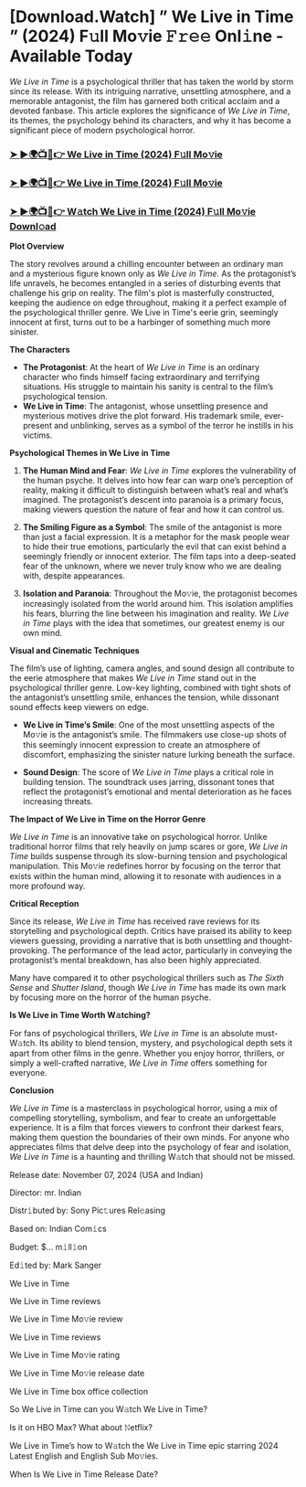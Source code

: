 # [Download.Watch] ” We Live in Time ” (2024) F𝚞ll Mo𝚟ie 𝙵𝚛𝚎𝚎 Onl𝚒ne - Available Today

*We Live in Time* is a psychological thriller that has taken the world by storm since its release. With its intriguing narrative, unsettling atmosphere, and a memorable antagonist, the film has garnered both critical acclaim and a devoted fanbase. This article explores the significance of *We Live in Time*, its themes, the psychology behind its characters, and why it has become a significant piece of modern psychological horror.

<h3><a href="https://t.co/vmIbonBOGW">➤ ►🌍📺📱👉 We Live in Time (2024) F𝚞ll Mo𝚟ie</a></h3>

<h3><a href="https://t.co/vmIbonBOGW">➤ ►🌍📺📱👉 We Live in Time (2024) F𝚞ll Mo𝚟ie</a></h3>

<h3><a href="https://t.co/vmIbonBOGW">➤ ►🌍📺📱👉 W𝚊tch We Live in Time (2024) F𝚞ll Mo𝚟ie Downl𝚘ad</a></h3>

**Plot Overview**

The story revolves around a chilling encounter between an ordinary man and a mysterious figure known only as *We Live in Time*. As the protagonist’s life unravels, he becomes entangled in a series of disturbing events that challenge his grip on reality. The film's plot is masterfully constructed, keeping the audience on edge throughout, making it a perfect example of the psychological thriller genre. We Live in Time's eerie grin, seemingly innocent at first, turns out to be a harbinger of something much more sinister.

**The Characters**

- **The Protagonist**: At the heart of *We Live in Time* is an ordinary character who finds himself facing extraordinary and terrifying situations. His struggle to maintain his sanity is central to the film’s psychological tension.
- **We Live in Time**: The antagonist, whose unsettling presence and mysterious motives drive the plot forward. His trademark smile, ever-present and unblinking, serves as a symbol of the terror he instills in his victims.

**Psychological Themes in We Live in Time**

1. **The Human Mind and Fear**: *We Live in Time* explores the vulnerability of the human psyche. It delves into how fear can warp one’s perception of reality, making it difficult to distinguish between what’s real and what’s imagined. The protagonist’s descent into paranoia is a primary focus, making viewers question the nature of fear and how it can control us.

2. **The Smiling Figure as a Symbol**: The smile of the antagonist is more than just a facial expression. It is a metaphor for the mask people wear to hide their true emotions, particularly the evil that can exist behind a seemingly friendly or innocent exterior. The film taps into a deep-seated fear of the unknown, where we never truly know who we are dealing with, despite appearances.

3. **Isolation and Paranoia**: Throughout the Mo𝚟ie, the protagonist becomes increasingly isolated from the world around him. This isolation amplifies his fears, blurring the line between his imagination and reality. *We Live in Time* plays with the idea that sometimes, our greatest enemy is our own mind.

**Visual and Cinematic Techniques**

The film’s use of lighting, camera angles, and sound design all contribute to the eerie atmosphere that makes *We Live in Time* stand out in the psychological thriller genre. Low-key lighting, combined with tight shots of the antagonist’s unsettling smile, enhances the tension, while dissonant sound effects keep viewers on edge.

- **We Live in Time’s Smile**: One of the most unsettling aspects of the Mo𝚟ie is the antagonist’s smile. The filmmakers use close-up shots of this seemingly innocent expression to create an atmosphere of discomfort, emphasizing the sinister nature lurking beneath the surface.

- **Sound Design**: The score of *We Live in Time* plays a critical role in building tension. The soundtrack uses jarring, dissonant tones that reflect the protagonist’s emotional and mental deterioration as he faces increasing threats.

**The Impact of We Live in Time on the Horror Genre**

*We Live in Time* is an innovative take on psychological horror. Unlike traditional horror films that rely heavily on jump scares or gore, *We Live in Time* builds suspense through its slow-burning tension and psychological manipulation. This Mo𝚟ie redefines horror by focusing on the terror that exists within the human mind, allowing it to resonate with audiences in a more profound way.

**Critical Reception**

Since its release, *We Live in Time* has received rave reviews for its storytelling and psychological depth. Critics have praised its ability to keep viewers guessing, providing a narrative that is both unsettling and thought-provoking. The performance of the lead actor, particularly in conveying the protagonist’s mental breakdown, has also been highly appreciated. 

Many have compared it to other psychological thrillers such as *The Sixth Sense* and *Shutter Island*, though *We Live in Time* has made its own mark by focusing more on the horror of the human psyche.

**Is We Live in Time Worth W𝚊tching?**

For fans of psychological thrillers, *We Live in Time* is an absolute must-W𝚊tch. Its ability to blend tension, mystery, and psychological depth sets it apart from other films in the genre. Whether you enjoy horror, thrillers, or simply a well-crafted narrative, *We Live in Time* offers something for everyone. 

**Conclusion**

*We Live in Time* is a masterclass in psychological horror, using a mix of compelling storytelling, symbolism, and fear to create an unforgettable experience. It is a film that forces viewers to confront their darkest fears, making them question the boundaries of their own minds. For anyone who appreciates films that delve deep into the psychology of fear and isolation, *We Live in Time* is a haunting and thrilling W𝚊tch that should not be missed.

Release date: November 07, 2024 (USA and Indian)

Director: mr. Indian

Distr𝚒buted by: Sony Pic𝚝ures Rel𝚎asing

Based on: Indian Com𝚒cs

Budget: $... m𝚒ll𝚒on

Ed𝚒ted by: Mark Sanger

We Live in Time

We Live in Time reviews

We Live in Time Mo𝚟ie review

We Live in Time reviews

We Live in Time Mo𝚟ie rating

We Live in Time Mo𝚟ie release date

We Live in Time box office collection

So We Live in Time can you W𝚊tch We Live in Time?

Is it on HBO Max? What about 𝙽etflix?

We Live in Time’s how to W𝚊tch the We Live in Time epic starring 2024 Latest English and English Sub Mo𝚟ies.

When Is We Live in Time Release Date?
